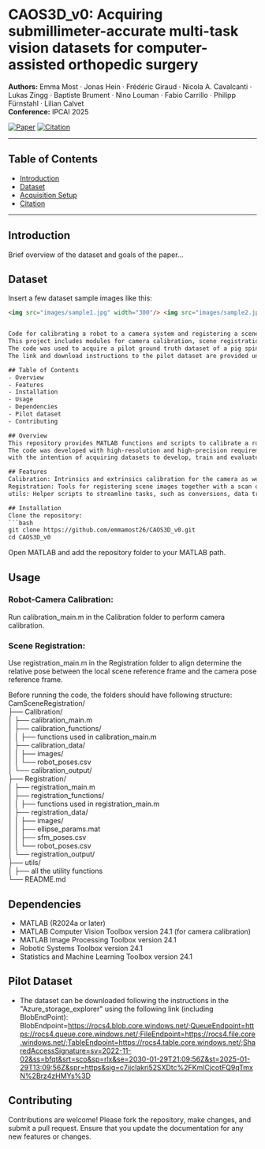 # CAOS3D_v0: Acquiring submillimeter-accurate multi-task vision datasets for computer-assisted orthopedic surgery

**Authors:** Emma Most · Jonas Hein · Frédéric Giraud · Nicola A. Cavalcanti · Lukas Zingg · Baptiste Brument · Nino Louman · Fabio Carrillo · Philipp Fürnstahl · Lilian Calvet  
**Conference:** IPCAI 2025

<p align="left">
  <a href="https://doi.org/10.1007/s11548-025-03385-2"><img src="https://img.shields.io/badge/📄%20Read%20the%20paper-10.1007/s11548--025--03385--2-blue" alt="Paper"></a>
  <a href="#citation"><img src="https://img.shields.io/badge/📚%20Citation-Refer%20Below-orange" alt="Citation"></a>
</p>

---

## Table of Contents

- [Introduction](#introduction)
- [Dataset](#dataset)
- [Acquisition Setup](#acquisition-setup)
- [Citation](#citation)

---

## Introduction

Brief overview of the dataset and goals of the paper...

## Dataset

Insert a few dataset sample images like this:

```html
<img src="images/sample1.jpg" width="300"/> <img src="images/sample2.jpg" width="300"/>


Code for calibrating a robot to a camera system and registering a scene with high precision.  
This project includes modules for camera calibration, scene registration and various utility functions.
The code was used to acquire a pilot ground truth dataset of a pig spine that can be used to train and evaluate 3D reconstruction methods.
The link and download instructions to the pilot dataset are provided under the section Pilot Dataset.

## Table of Contents
- Overview
- Features
- Installation
- Usage
- Dependencies
- Pilot dataset
- Contributing

## Overview
This repository provides MATLAB functions and scripts to calibrate a robot to a camera mounted on its end effector and register images to a scanned scene with accuracy. 
The code was developed with high-resolution and high-precision requirements in mind, aiming to support surgical robotics applications. More precisely, the code was written
with the intention of acquiring datasets to develop, train and evaluate 3D reconstruction datasets for orthopedic surgery.

## Features
Calibration: Intrinsics and extrinsics calibration for the camera as well as solving the robot-camera calibration problem.  
Registration: Tools for registering scene images together with a scan of the scene containing spherical markers.  
utils: Helper scripts to streamline tasks, such as conversions, data transformation and visualization.  

## Installation
Clone the repository:
```bash
git clone https://github.com/emmamost26/CAOS3D_v0.git 
cd CAOS3D_v0
```

Open MATLAB and add the repository folder to your MATLAB path.

## Usage
### Robot-Camera Calibration:
Run calibration_main.m in the Calibration folder to perform camera calibration.
### Scene Registration:
Use registration_main.m in the Registration folder to align determine the relative pose between the local scene reference frame and the camera pose reference frame.

Before running the code, the folders should have following structure:  
CamSceneRegistration/  
├── Calibration/  
│   ├── calibration_main.m  
│   ├── calibration_functions/  
│   │   ├── functions used in calibration_main.m   
│   ├── calibration_data/  
│   │   ├── images/  
│   │   └── robot_poses.csv  
│   └── calibration_output/  
├── Registration/  
│   ├── registration_main.m  
│   ├── registration_functions/  
│   │   ├── functions used in registration_main.m  
│   ├── registration_data/  
│   │   ├── images/  
│   │   ├── ellipse_params.mat  
│   │   ├── sfm_poses.csv  
│   │   └── robot_poses.csv  
│   └── registration_output/  
├── utils/  
│   ├── all the utility functions  
└── README.md  

## Dependencies
- MATLAB (R2024a or later)
- MATLAB Computer Vision Toolbox version 24.1 (for camera calibration)
- MATLAB Image Processing Toolbox version 24.1
- Robotic Systems Toolbox version 24.1
- Statistics and Machine Learning Toolbox version 24.1

## Pilot Dataset
- The dataset can be downloaded following the instructions in the "Azure_storage_explorer" using the following link (including BlobEndPoint):
  BlobEndpoint=https://rocs4.blob.core.windows.net/;QueueEndpoint=https://rocs4.queue.core.windows.net/;FileEndpoint=https://rocs4.file.core.windows.net/;TableEndpoint=https://rocs4.table.core.windows.net/;SharedAccessSignature=sv=2022-11-02&ss=bfqt&srt=sco&sp=rlx&se=2030-01-29T21:09:56Z&st=2025-01-29T13:09:56Z&spr=https&sig=c7ijclakri52SXDtc%2FKmlCjcotFQ9qTmxN%2Brz4zHMYs%3D

## Contributing
Contributions are welcome! Please fork the repository, make changes, and submit a pull request. Ensure that you update the documentation for any new features or changes.
